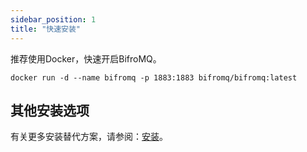 ```yaml
---
sidebar_position: 1
title: "快速安装"
---
```


推荐使用Docker，快速开启BifroMQ。
```
docker run -d --name bifromq -p 1883:1883 bifromq/bifromq:latest
```

## 其他安装选项

有关更多安装替代方案，请参阅：[安装](../02_installation/intro.md)。